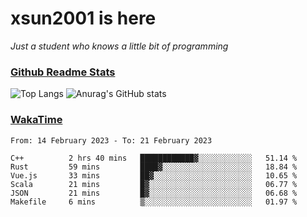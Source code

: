 # xsun2001 is here

*Just a student who knows a little bit of programming*

### [Github Readme Stats](https://github.com/anuraghazra/github-readme-stats)

![Top Langs](https://github-readme-stats.vercel.app/api/top-langs/?username=xsun2001&layout=compact&theme=radical) ![Anurag's GitHub stats](https://github-readme-stats.vercel.app/api?username=xsun2001&show_icons=true&theme=radical)

### [WakaTime](https://wakatime.com)

<!--START_SECTION:waka-->

```text
From: 14 February 2023 - To: 21 February 2023

C++          2 hrs 40 mins   ████████████▓░░░░░░░░░░░░   51.14 %
Rust         59 mins         ████▓░░░░░░░░░░░░░░░░░░░░   18.84 %
Vue.js       33 mins         ██▓░░░░░░░░░░░░░░░░░░░░░░   10.65 %
Scala        21 mins         █▓░░░░░░░░░░░░░░░░░░░░░░░   06.77 %
JSON         21 mins         █▓░░░░░░░░░░░░░░░░░░░░░░░   06.68 %
Makefile     6 mins          ▒░░░░░░░░░░░░░░░░░░░░░░░░   01.97 %
```

<!--END_SECTION:waka-->
